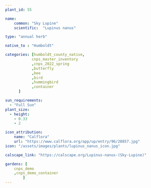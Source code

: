 ```yaml
---
plant_id: 55

name: 
    common: "Sky Lupine" 
    scientific:  "Lupinus nanus" 

type: "annual herb"

native_to : "Humboldt"

categories: [humboldt_county_native,
            cnps_master_inventory
            ,cnps_2022_spring
            ,butterfly
            ,bee
            ,bird
            ,hummingbird
            ,container
      ]

sun_requirements:
  - "Full Sun"
plant_size:
  - height: 
    - 0.33
    - 2

icon_attribution: 
    name: "Calflora"
    url: "https://www.calflora.org/app/up/entry/96/28857.jpg" 
icon: "/assets/images/plants/lupinus_nanus_icon.jpg" 

calscape_link: "https://calscape.org/Lupinus-nanus-(Sky-Lupine)"

gardens: [ 
    cnps_demo
    ,cnps_demo_container
        ]
---
```


